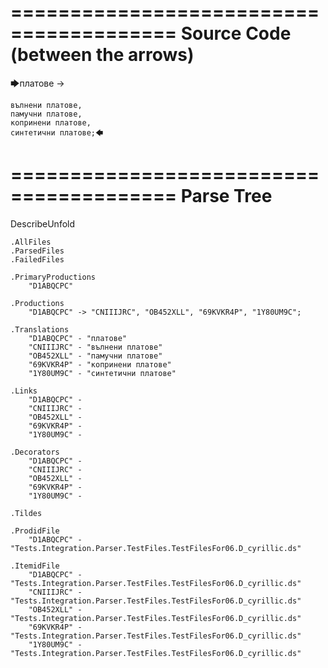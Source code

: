 ========================================
Source Code (between the arrows)
========================================

🡆платове ->

	вълнени платове,
	памучни платове,
	копринени платове,
	синтетични платове;🡄

========================================
Parse Tree
========================================
DescribeUnfold

    .AllFiles
    .ParsedFiles
    .FailedFiles

    .PrimaryProductions
        "D1ABQCPC" 

    .Productions
        "D1ABQCPC" -> "CNIIIJRC", "OB452XLL", "69KVKR4P", "1Y80UM9C";

    .Translations
        "D1ABQCPC" - "платове"
        "CNIIIJRC" - "вълнени платове"
        "OB452XLL" - "памучни платове"
        "69KVKR4P" - "копринени платове"
        "1Y80UM9C" - "синтетични платове"

    .Links
        "D1ABQCPC" - 
        "CNIIIJRC" - 
        "OB452XLL" - 
        "69KVKR4P" - 
        "1Y80UM9C" - 

    .Decorators
        "D1ABQCPC" - 
        "CNIIIJRC" - 
        "OB452XLL" - 
        "69KVKR4P" - 
        "1Y80UM9C" - 

    .Tildes

    .ProdidFile
        "D1ABQCPC" - "Tests.Integration.Parser.TestFiles.TestFilesFor06.D_cyrillic.ds"

    .ItemidFile
        "D1ABQCPC" - "Tests.Integration.Parser.TestFiles.TestFilesFor06.D_cyrillic.ds"
        "CNIIIJRC" - "Tests.Integration.Parser.TestFiles.TestFilesFor06.D_cyrillic.ds"
        "OB452XLL" - "Tests.Integration.Parser.TestFiles.TestFilesFor06.D_cyrillic.ds"
        "69KVKR4P" - "Tests.Integration.Parser.TestFiles.TestFilesFor06.D_cyrillic.ds"
        "1Y80UM9C" - "Tests.Integration.Parser.TestFiles.TestFilesFor06.D_cyrillic.ds"

